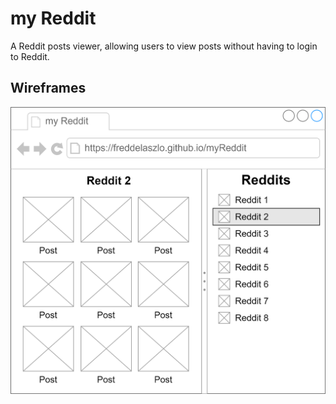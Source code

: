 # my Reddit
A Reddit posts viewer, allowing users to view posts without having to login to Reddit.

## Wireframes
![Alt text](./public/wf_01.svg)
